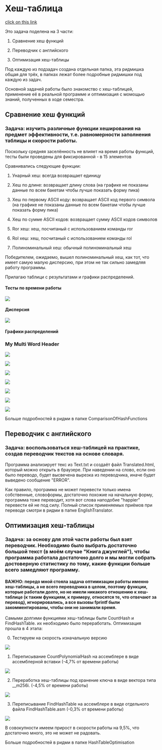 # Хеш-таблица

[click on this link](#my-multi-word-header)

Это задача поделена на 3 части:

1) Сравнение хеш функций

2) Переводчик с английского

3) Оптимизация хеш-таблицы

Под каждую из подзадач создана отдельная папка, эта ридмишка общая для трёх, в папках лежат более подробные ридмишки под каждую из задач. 

Основной задачей работы было знакомство с хеш-таблицей, применение её в реальной программе и оптимизация с момощью знаний, полученных в ходе семестра.

## Сравнение хеш функций

### Задача: изучить различные функции хеширования на предмет эффективности, т.е. равномерности заполнения таблицы и скорости работы.

Поскольку средняя заселённость не влияет на время работы функций, тесты были проведены для фиксированной - в 15 элементов

Сравнивались следующие функции:

1) Унарный хеш: всегда возвращает единицу

2) Хеш по длине: возвращает длину слова (на графике не показаны данные по всем бакетам чтобы лучше показать форму пика)

3) Хеш по первому ASCII коду: возвращает ASCII код первого символа (на графике не показаны данные по всем бакетам чтобы лучше показать форму пика)

4) Хеш по сумме ASCII кодов: возвращает сумму ASCII кодов символов

5) Ror хеш: хеш, посчитаный с использованием команды ror

6) Rol хеш: хеш, посчитаный с использованием команды rol

7) Полиноминальный хеш: обычный полиноминальный хеш

Победителем, ожидаемо, вышел полиноминальный хеш, как тот, что имеет самую малую дисперсию, при этом не так сильно замедляя работу программы.

Прилагаю таблици с результатами и графики распределений.

#### Тесты по времени работы

![](ComparisonOfHashFunctions/Results/Runtime.png)

#### Дисперсия

![](ComparisonOfHashFunctions/Results/Dispersion.png)

#### Графики распределений

### My Multi Word Header

![](ComparisonOfHashFunctions/Graphics/CountUnaryHash.png)

![](ComparisonOfHashFunctions/Graphics/CountFirstAsciiHash.png)

![](ComparisonOfHashFunctions/Graphics/CountLengthHash.png)

![](ComparisonOfHashFunctions/Graphics/CountSumAsciiHash.png)

![](ComparisonOfHashFunctions/Graphics/CountRorHash.png)

![](ComparisonOfHashFunctions/Graphics/CountRolHash.png)

![](ComparisonOfHashFunctions/Graphics/CountPolynomialHash.png)

Больше подробностей в ридми в папке ComparisonOfHashFunctions

## Переводчик с английского

### Задача: воспользоваться хеш-таблицей на практике, создав переводчик текстов на основе словаря. 

Программа анализирует текс из Text.txt и создаёт файл Translated.html, который можно открыть в браузере. При наведении на слово, если оно было переводо, будет высвечена вырезка из переводчика, иначе будет выведено сообщение "ERROR". 

Как правило, программа не может перевести только имена собственные, словоформы, достаточно похожие на начальную форму, программа тоже переводит, хотя вот слова наподобие "happier" перевести ей не под силу. Полный список применяемых приёмов при переводе смотри в ридми в папке EnglishTranslator.

## Оптимизация хеш-таблицы

### Задача: за основу для этой части работы был взят переводчик. Необходимо было выбрать достаточно большой текст (в моём случае "Книга джунглей"), чтобы программа работала достаточно долго и мы могли собрать достоверную статистику по тому, какие функции больше всего замедляют программу. 

#### ВАЖНО: передо мной стояла задача оптимизации работы именно хеш-таблицы, а не всего переводчика в целом, поэтому функции, которые работали долго, но не имели никакого отношению к хеш-таблице (к таким функциям, к примеру, относятся те, что отвечают за перевод), игнорировались, а все вызовы fprintf были закомментированы, чтобы они не занимали время.

Самыми долгими функциями хеш-таблицы были CountHash и FindHashTable. их необходимо было переработать. Оптимизация прошла в 4 этапа:

0) Тестируем на скорость изначальную версию

![](HashTableOptimisation/EnglishTranslator/Screenshots/BeforeOptimisation.jpg)

1) Переписывание CountPolynomialHash на ассемблере в виде ассемблерной вставки (-4,7% от времени работы)

![](HashTableOptimisation/EnglishTranslator/Screenshots/CountPolynomialHashOptimised.jpg)

2) Переработка хеш-таблицы под хранение ключа в виде вектора типа __m256i. (-4,5% от времени работы)

![](HashTableOptimisation/EnglishTranslator/Screenshots/VectorInstructionOptimisation.jpg)

3) Переписывание FindHashTable на ассемблере в виде отдельного файла FindHashTable.asm (-0,3% от времени работы)

![](HashTableOptimisation/EnglishTranslator/Screenshots/FindHashTableOptimised.jpg)

В совокупности имеем прирост в скорости работы на 9,5%, что достаточно много, это не может не радовать.

Больше подробностей в ридми в папке HashTableOptimisation
